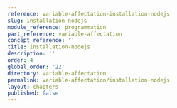 ```yaml
---
reference: variable-affectation-installation-nodejs
slug: installation-nodejs
module_reference: programmation
part_reference: variable-affectation
concept_reference: ''
title: installation-nodejs
description: ''
order: 4
global_order: '22'
directory: variable-affectation
permalink: variable-affectation/installation-nodejs
layout: chapters
published: false
---
```

